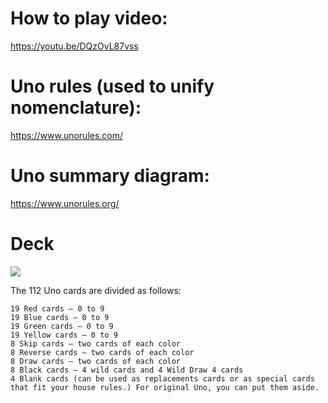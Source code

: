# How to play video:
https://youtu.be/DQzOvL87vss

# Uno rules (used to unify nomenclature): 
https://www.unorules.com/

# Uno summary diagram:
https://www.unorules.org/

# Deck
![](https://www.unorules.org/wp-content/uploads/2021/03/All-Uno-cards-how-many-cards-are-in-a-uno-deck.png)

The 112 Uno cards are divided as follows:

    19 Red cards – 0 to 9
    19 Blue cards – 0 to 9
    19 Green cards – 0 to 9
    19 Yellow cards – 0 to 9
    8 Skip cards – two cards of each color
    8 Reverse cards – two cards of each color
    8 Draw cards – two cards of each color
    8 Black cards – 4 wild cards and 4 Wild Draw 4 cards
    4 Blank cards (can be used as replacements cards or as special cards that fit your house rules.) For original Uno, you can put them aside.
